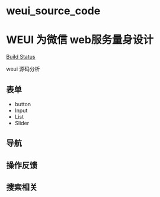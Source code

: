 # weui_source_code
WEUI 为微信 web服务量身设计
===

[Build Status](https://travis-ci.org/Tencent/weui.svg?branch=master)

weui 源码分析


## 表单
  - button
  - Input
  - List
  - Slider

## 导航


## 操作反馈


## 搜索相关